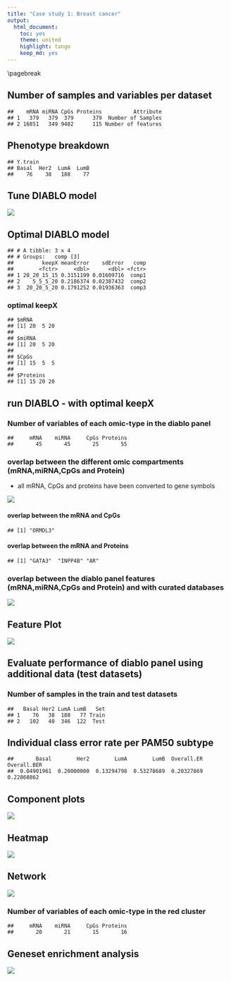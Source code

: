 ```yaml
---
title: "Case study 1: Breast cancer"
output:
  html_document:
    toc: yes
    theme: united
    highlight: tango
    keep_md: yes
---
```




\pagebreak

## Number of samples and variables per dataset



```
##    mRNA miRNA CpGs Proteins          Attribute
## 1   379   379  379      379  Number of Samples
## 2 16851   349 9482      115 Number of features
```

## Phenotype breakdown


```
## Y.train
## Basal  Her2  LumA  LumB 
##    76    38   188    77
```

## Tune DIABLO model

![](Figures/optimal_errorRate_tuneFunction_mixOmics-1.png)<!-- -->

## Optimal DIABLO model




```
## # A tibble: 3 x 4
## # Groups:   comp [3]
##         keepX meanError    sdError   comp
##        <fctr>     <dbl>      <dbl> <fctr>
## 1 20_20_15_15 0.3151199 0.01609716  comp1
## 2    5_5_5_20 0.2186374 0.02387432  comp2
## 3  20_20_5_20 0.1791252 0.01936363  comp3
```

### optimal keepX


```
## $mRNA
## [1] 20  5 20
## 
## $miRNA
## [1] 20  5 20
## 
## $CpGs
## [1] 15  5  5
## 
## $Proteins
## [1] 15 20 20
```

## run DIABLO - with optimal keepX



### Number of variables of each omic-type in the diablo panel


```
##     mRNA    miRNA     CpGs Proteins 
##       45       45       25       55
```

### overlap between the different omic compartments (mRNA,miRNA,CpGs and Protein)
  * all mRNA, CpGs and proteins have been converted to gene symbols

![](brca_analysis_files/figure-html/unnamed-chunk-9-1.png)<!-- -->

#### overlap between the mRNA and CpGs


```
## [1] "ORMDL3"
```

#### overlap between the mRNA and Proteins


```
## [1] "GATA3"  "INPP4B" "AR"
```

### overlap between the diablo panel features (mRNA,miRNA,CpGs and Protein) and with curated databases

![](brca_analysis_files/figure-html/unnamed-chunk-12-1.png)<!-- -->

## Feature Plot

![](Figures/brcaPanel_features-1.png)<!-- -->

## Evaluate performance of diablo panel using additional data (test datasets)



### Number of samples in the train and test datasets


```
##   Basal Her2 LumA LumB   Set
## 1    76   38  188   77 Train
## 2   102   40  346  122  Test
```

## Individual class error rate per PAM50 subtype


```
##       Basal        Her2        LumA        LumB  Overall.ER Overall.BER 
##  0.04901961  0.20000000  0.13294798  0.53278689  0.20327869  0.22868862
```

## Component plots

![](Figures/SamplePlots_trainEllipses_testPoints-1.png)<!-- -->

## Heatmap

![](Figures/heatmap_brca-1.png)<!-- -->

## Network

![](Figures/network_brca-1.png)<!-- -->

### Number of variables of each omic-type in the red cluster


```
##     mRNA    miRNA     CpGs Proteins 
##       20       21       15       16
```

## Geneset enrichment analysis

![](Figures/genesetEnrichment_brca-1.png)<!-- -->
